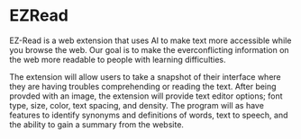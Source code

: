 # EZRead

EZ-Read is a web extension that uses AI to make text more accessible while you browse the web.
Our goal is to make the everconflicting information on the web more readable to people with learning difficulties.

The extension will allow users to take a snapshot of their interface where they are having troubles comprehending or reading the text. After being provded with an image, the extension will provide text editor options; font type, size, color, text spacing, and density. The program will as have features to identify synonyms and definitions of words, text to speech, and the ability to gain a summary from the website.
